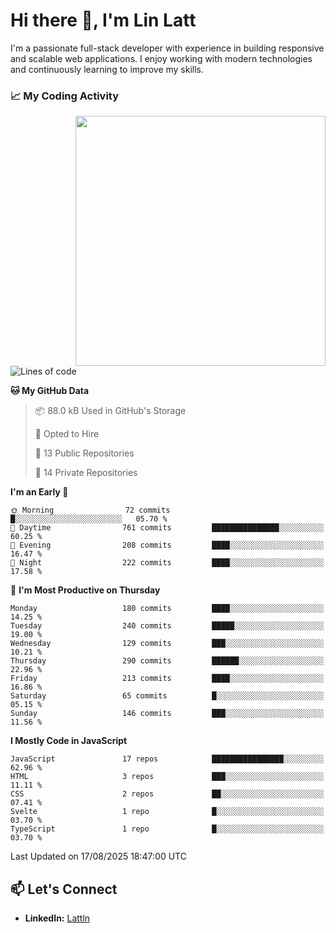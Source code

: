 # Hi there 👋, I'm Lin Latt

I'm a passionate full-stack developer with experience in building responsive and scalable web applications. I enjoy working with modern technologies and continuously learning to improve my skills.

### 📈 My Coding Activity 
<img src="https://github.com/user-attachments/assets/6cec4854-3eec-4600-9120-9be1d3cb2bfe"  width="400px" align="right">

<!--START_SECTION:waka-->
![Lines of code](https://img.shields.io/badge/From%20Hello%20World%20I%27ve%20Written-514.9%20thousand%20lines%20of%20code-blue)

**🐱 My GitHub Data** 

> 📦 88.0 kB Used in GitHub's Storage 
 > 
> 💼 Opted to Hire
 > 
> 📜 13 Public Repositories 
 > 
> 🔑 14 Private Repositories 
 > 
**I'm an Early 🐤** 

```text
🌞 Morning                72 commits          █░░░░░░░░░░░░░░░░░░░░░░░░   05.70 % 
🌆 Daytime                761 commits         ███████████████░░░░░░░░░░   60.25 % 
🌃 Evening                208 commits         ████░░░░░░░░░░░░░░░░░░░░░   16.47 % 
🌙 Night                  222 commits         ████░░░░░░░░░░░░░░░░░░░░░   17.58 % 
```
📅 **I'm Most Productive on Thursday** 

```text
Monday                   180 commits         ████░░░░░░░░░░░░░░░░░░░░░   14.25 % 
Tuesday                  240 commits         █████░░░░░░░░░░░░░░░░░░░░   19.00 % 
Wednesday                129 commits         ███░░░░░░░░░░░░░░░░░░░░░░   10.21 % 
Thursday                 290 commits         ██████░░░░░░░░░░░░░░░░░░░   22.96 % 
Friday                   213 commits         ████░░░░░░░░░░░░░░░░░░░░░   16.86 % 
Saturday                 65 commits          █░░░░░░░░░░░░░░░░░░░░░░░░   05.15 % 
Sunday                   146 commits         ███░░░░░░░░░░░░░░░░░░░░░░   11.56 % 
```


**I Mostly Code in JavaScript** 

```text
JavaScript               17 repos            ████████████████░░░░░░░░░   62.96 % 
HTML                     3 repos             ███░░░░░░░░░░░░░░░░░░░░░░   11.11 % 
CSS                      2 repos             ██░░░░░░░░░░░░░░░░░░░░░░░   07.41 % 
Svelte                   1 repo              █░░░░░░░░░░░░░░░░░░░░░░░░   03.70 % 
TypeScript               1 repo              █░░░░░░░░░░░░░░░░░░░░░░░░   03.70 % 
```




 Last Updated on 17/08/2025 18:47:00 UTC
<!--END_SECTION:waka-->

## 📫 Let's Connect

- **LinkedIn:** [Lattln](https://linkedin.com/in/lin-latt)
<!-- - **Portfolio:** [Your Portfolio](https://yourportfolio.com) -->
